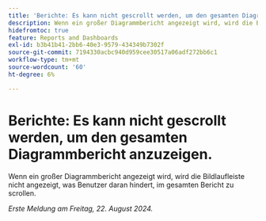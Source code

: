 ```yaml
---
title: 'Berichte: Es kann nicht gescrollt werden, um den gesamten Diagrammbericht anzuzeigen.'
description: Wenn ein großer Diagrammbericht angezeigt wird, wird die Bildlaufleiste nicht angezeigt, was Benutzer daran hindert, im gesamten Bericht zu scrollen.
hidefromtoc: true
feature: Reports and Dashboards
exl-id: b3b41b41-2bb6-40e3-9579-434349b7302f
source-git-commit: 7194330acbc940d959cee30517a06adf272bb6c1
workflow-type: tm+mt
source-wordcount: '60'
ht-degree: 6%

---
```


# Berichte: Es kann nicht gescrollt werden, um den gesamten Diagrammbericht anzuzeigen.

<!--Valid issue, won't fix. Can be removed with GA of Canvas Dashboards-->

Wenn ein großer Diagrammbericht angezeigt wird, wird die Bildlaufleiste nicht angezeigt, was Benutzer daran hindert, im gesamten Bericht zu scrollen.

_Erste Meldung am Freitag, 22. August 2024._
